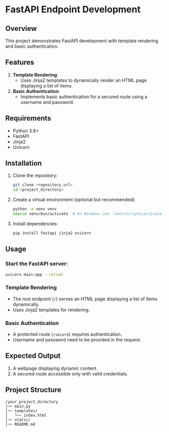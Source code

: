 # FastAPI Endpoint Development

## Overview
This project demonstrates FastAPI development with template rendering and basic authentication.

## Features
1. **Template Rendering**:
   - Uses Jinja2 templates to dynamically render an HTML page displaying a list of items.
2. **Basic Authentication**:
   - Implements basic authentication for a secured route using a username and password.

## Requirements
- Python 3.8+
- FastAPI
- Jinja2
- Uvicorn

## Installation
1. Clone the repository:
   ```sh
   git clone <repository_url>
   cd <project_directory>
   ```
2. Create a virtual environment (optional but recommended):
   ```sh
   python -m venv venv
   source venv/bin/activate  # On Windows use `venv\Scripts\activate`
   ```
3. Install dependencies:
   ```sh
   pip install fastapi jinja2 uvicorn
   ```

## Usage
### Start the FastAPI server:
```sh
uvicorn main:app --reload
```

### Template Rendering
- The root endpoint (`/`) serves an HTML page displaying a list of items dynamically.
- Uses Jinja2 templates for rendering.

### Basic Authentication
- A protected route (`/secure`) requires authentication.
- Username and password need to be provided in the request.

## Expected Output
1. A webpage displaying dynamic content.
2. A secured route accessible only with valid credentials.

## Project Structure
```
/your_project_directory
│── main.py
│── templates/
│   └── index.html
│── static/
│── README.md
```


